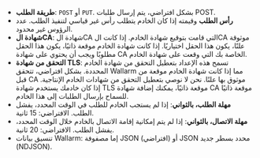 * **طريقة الطلب**: `POST` أو `PUT`. بشكل افتراضي، يتم إرسال طلبات POST.
* **رأس الطلب** وقيمته إذا كان الخادم يتطلب رأس غير قياسي لتنفيذ الطلب. عدد الرؤوس غير محدود.
* **شهادة الCA**: شهادة الCA التي قامت بتوقيع شهادة الخادم. إذا كانت الCA موثوقة علنًا، يكون هذا الحقل اختياريًا. إذا كانت شهادة الخادم موقعة ذاتيًا، يكون هذا الحقل مطلوبًا ويجب أن يحتوي على شهادة CA الخاصة بك التي وقعت على شهادة الخادم.
* **التحقق من شهادة TLS**: تسمح هذه الإعداد بتعطيل التحقق من شهادة الخادم المحددة. بشكل افتراضي، تتحقق Wallarm مما إذا كانت شهادة الخادم موقعة من قبل CA موثوق بها علنًا. نحن لا نوصي بتعطيل التحقق من شهادات الخادم الإنتاجية. إذا كان خادمك يستخدم شهادة TLS موقعة ذاتيًا، يمكنك إضافة شهادة CA موقعة ذاتيًا للسماح بإرسال الطلبات إلى هذا الخادم.
* **مهلة الطلب، بالثواني**: إذا لم يستجب الخادم للطلب في الوقت المحدد، يفشل الطلب. الافتراضي: 15 ثانية.
* **مهلة الاتصال، بالثواني**: إذا لم يتم إمكانية إقامة الاتصال بالخادم خلال الوقت المحدد، يفشل الطلب. الافتراضي: 20 ثانية.
* تنسيق بيانات Wallarm: إما مصفوفة JSON (افتراضي) أو JSON محدد بسطر جديد (NDJSON).